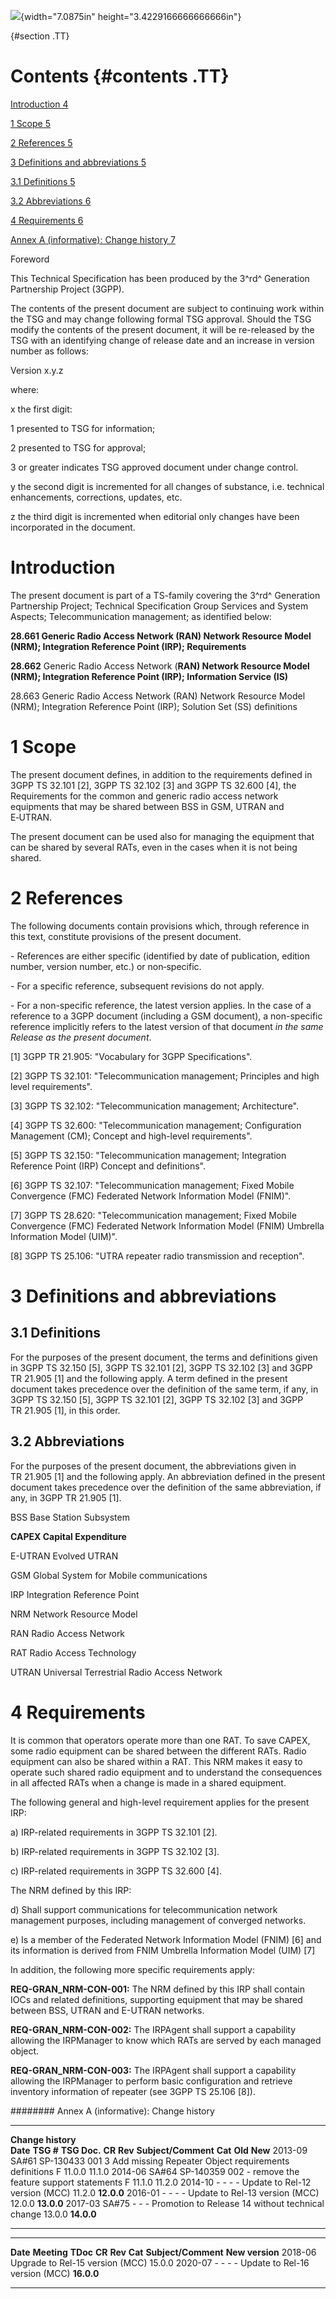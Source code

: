 ![](media/image1.jpeg){width="7.0875in" height="3.4229166666666666in"}

  {#section .TT}

Contents {#contents .TT}
========

[Introduction 4](#introduction)

[1 Scope 5](#scope)

[2 References 5](#references)

[3 Definitions and abbreviations 5](#definitions-and-abbreviations)

[3.1 Definitions 5](#definitions)

[3.2 Abbreviations 6](#abbreviations)

[4 Requirements 6](#requirements)

[Annex A (informative): Change history
7](#annex-a-informative-change-history)

Foreword

This Technical Specification has been produced by the 3^rd^ Generation
Partnership Project (3GPP).

The contents of the present document are subject to continuing work
within the TSG and may change following formal TSG approval. Should the
TSG modify the contents of the present document, it will be re-released
by the TSG with an identifying change of release date and an increase in
version number as follows:

Version x.y.z

where:

x the first digit:

1 presented to TSG for information;

2 presented to TSG for approval;

3 or greater indicates TSG approved document under change control.

y the second digit is incremented for all changes of substance, i.e.
technical enhancements, corrections, updates, etc.

z the third digit is incremented when editorial only changes have been
incorporated in the document.

Introduction
============

The present document is part of a TS-family covering the 3^rd^
Generation Partnership Project; Technical Specification Group Services
and System Aspects; Telecommunication management; as identified below:

**28.661 Generic Radio Access Network (RAN) Network Resource Model
(NRM); Integration Reference Point (IRP); Requirements**

**28.662** Generic Radio Access Network (**RAN) Network Resource Model
(NRM); Integration Reference Point (IRP); Information Service (IS)**

28.663 Generic Radio Access Network (RAN) Network Resource Model (NRM);
Integration Reference Point (IRP); Solution Set (SS) definitions

1 Scope
=======

The present document defines, in addition to the requirements defined in
3GPP TS 32.101 \[2\], 3GPP TS 32.102 \[3\] and 3GPP TS 32.600 \[4\], the
Requirements for the common and generic radio access network equipments
that may be shared between BSS in GSM, UTRAN and E‑UTRAN.

The present document can be used also for managing the equipment that
can be shared by several RATs, even in the cases when it is not being
shared.

2 References
============

The following documents contain provisions which, through reference in
this text, constitute provisions of the present document.

\- References are either specific (identified by date of publication,
edition number, version number, etc.) or non‑specific.

\- For a specific reference, subsequent revisions do not apply.

\- For a non-specific reference, the latest version applies. In the case
of a reference to a 3GPP document (including a GSM document), a
non-specific reference implicitly refers to the latest version of that
document *in the same Release as the present document*.

\[1\] 3GPP TR 21.905: \"Vocabulary for 3GPP Specifications\".

\[2\] 3GPP TS 32.101: \"Telecommunication management; Principles and
high level requirements\".

\[3\] 3GPP TS 32.102: \"Telecommunication management; Architecture\".

\[4\] 3GPP TS 32.600: \"Telecommunication management; Configuration
Management (CM); Concept and high-level requirements\".

\[5\] 3GPP TS 32.150: \"Telecommunication management; Integration
Reference Point (IRP) Concept and definitions\".

\[6\] 3GPP TS 32.107: \"Telecommunication management; Fixed Mobile
Convergence (FMC) Federated Network Information Model (FNIM)\".

\[7\] 3GPP TS 28.620: \"Telecommunication management; Fixed Mobile
Convergence (FMC) Federated Network Information Model (FNIM) Umbrella
Information Model (UIM)\".

\[8\] 3GPP TS 25.106: \"UTRA repeater radio transmission and
reception\".

3 Definitions and abbreviations
===============================

3.1 Definitions
---------------

For the purposes of the present document, the terms and definitions
given in 3GPP TS 32.150 \[5\], 3GPP TS 32.101 \[2\], 3GPP TS 32.102
\[3\] and 3GPP TR 21.905 \[1\] and the following apply. A term defined
in the present document takes precedence over the definition of the same
term, if any, in 3GPP TS 32.150 \[5\], 3GPP TS 32.101 \[2\], 3GPP TS
32.102 \[3\] and 3GPP TR 21.905 \[1\], in this order.

3.2 Abbreviations
-----------------

For the purposes of the present document, the abbreviations given in
TR 21.905 \[1\] and the following apply. An abbreviation defined in the
present document takes precedence over the definition of the same
abbreviation, if any, in 3GPP TR 21.905 \[1\].

BSS Base Station Subsystem

**CAPEX Capital Expenditure**

E-UTRAN Evolved UTRAN

GSM Global System for Mobile communications

IRP Integration Reference Point

NRM Network Resource Model

RAN Radio Access Network

RAT Radio Access Technology

UTRAN Universal Terrestrial Radio Access Network

4 Requirements
==============

It is common that operators operate more than one RAT. To save CAPEX,
some radio equipment can be shared between the different RATs. Radio
equipment can also be shared within a RAT. This NRM makes it easy to
operate such shared radio equipment and to understand the consequences
in all affected RATs when a change is made in a shared equipment.

The following general and high-level requirement applies for the present
IRP:

a\) IRP-related requirements in 3GPP TS 32.101 \[2\].

b\) IRP-related requirements in 3GPP TS 32.102 \[3\].

c\) IRP-related requirements in 3GPP TS 32.600 \[4\].

The NRM defined by this IRP:

d\) Shall support communications for telecommunication network
management purposes, including management of converged networks.

e\) Is a member of the Federated Network Information Model (FNIM) \[6\]
and its information is derived from FNIM Umbrella Information Model
(UIM) \[7\]

In addition, the following more specific requirements apply:

**REQ-GRAN\_NRM-CON-001:** The NRM defined by this IRP shall contain
IOCs and related definitions, supporting equipment that may be shared
between BSS, UTRAN and E-UTRAN networks.

**REQ-GRAN\_NRM-CON-002:** The IRPAgent shall support a capability
allowing the IRPManager to know which RATs are served by each managed
object.

**REQ-GRAN\_NRM-CON-003:** The IRPAgent shall support a capability
allowing the IRPManager to perform basic configuration and retrieve
inventory information of repeater (see 3GPP TS 25.106 \[8\]).

######## Annex A (informative): Change history

  -------------------- ------------ -------------- -------- --------- ------------------------------------------------------ --------- --------- ------------
  **Change history**                                                                                                                             
  **Date**             **TSG \#**   **TSG Doc.**   **CR**   **Rev**   **Subject/Comment**                                    **Cat**   **Old**   **New**
  2013-09              SA\#61       SP-130433      001      3         Add missing Repeater Object requirements definitions   F         11.0.0    11.1.0
  2014-06              SA\#64       SP-140359      002      \-        remove the feature support statements                  F         11.1.0    11.2.0
  2014-10              \-           \-             \-       \-        Update to Rel-12 version (MCC)                                   11.2.0    **12.0.0**
  2016-01              \-           \-             \-       \-        Update to Rel-13 version (MCC)                                   12.0.0    **13.0.0**
  2017-03              SA\#75       \-             \-       \-        Promotion to Release 14 without technical change                 13.0.0    **14.0.0**
  -------------------- ------------ -------------- -------- --------- ------------------------------------------------------ --------- --------- ------------

  ---------- ------------- ---------- -------- --------- --------- --------------------------------- -----------------
  **Date**   **Meeting**   **TDoc**   **CR**   **Rev**   **Cat**   **Subject/Comment**               **New version**
  2018-06                                                          Upgrade to Rel-15 version (MCC)   15.0.0
  2020-07    \-            \-         \-       \-                  Update to Rel-16 version (MCC)    **16.0.0**
  ---------- ------------- ---------- -------- --------- --------- --------------------------------- -----------------
